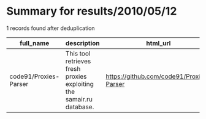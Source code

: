 
# Summary for results/2010/05/12
    
1 records found after deduplication

| full_name | description | html_url | matched_list | matched_count | pushed_at | size | stargazers_count | language | forks_count |
|-----------------------|----------------------------------------------------------------------|------------------------------------------|----------------|-----------------|---------------------------|--------|--------------------|------------|---------------|
| code91/Proxies-Parser | This tool retrieves fresh proxies exploiting the samair.ru database. | https://github.com/code91/Proxies-Parser | ['exploit'] | 1 | 2010-05-12 12:51:56+00:00 | 88 | 1 | nan | 0 |
